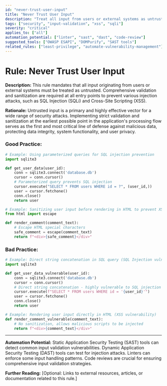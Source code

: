 ```yaml
---
id: "never-trust-user-input"
title: "Never Trust User Input"
description: "Treat all input from users or external systems as untrusted and validate/sanitize to prevent injection attacks."
tags: ["security", "input-validation", "xss", "sqli"]
severity: "critical"
applies_to: ["all"]
automation_potential: ["linter", "sast", "dast", "code-review"]
suggested_tools: ["OWASP ESAPI", "DOMPurify", "SAST tools"]
related_rules: ["least-privilege", "automate-vulnerability-management"]
---
```


# Rule: Never Trust User Input

**Description:** This rule mandates that all input originating from users or external systems must be treated as untrusted. Comprehensive validation and sanitization are required at all entry points to prevent various injection attacks, such as SQL Injection (SQLi) and Cross-Site Scripting (XSS).

**Rationale:** Untrusted input is a primary and highly effective vector for a wide range of security attacks. Implementing strict validation and sanitization at the earliest possible point in the application's processing flow serves as the first and most critical line of defense against malicious data, protecting data integrity, system functionality, and user privacy.

### Good Practice:
```python
# Example: Using parameterized queries for SQL injection prevention
import sqlite3

def get_user_data(user_id):
    conn = sqlite3.connect('database.db')
    cursor = conn.cursor()
    # Parameterized query prevents SQL injection
    cursor.execute("SELECT * FROM users WHERE id = ?", (user_id,))
    user = cursor.fetchone()
    conn.close()
    return user

# Example: Sanitizing user input before rendering in HTML to prevent XSS
from html import escape

def render_comment(comment_text):
    # Escape HTML special characters
    safe_comment = escape(comment_text)
    return f"<div>{safe_comment}</div>"
```

### Bad Practice:
```python
# Example: Direct string concatenation in SQL query (SQL Injection vulnerability)
import sqlite3

def get_user_data_vulnerable(user_id):
    conn = sqlite3.connect('database.db')
    cursor = conn.cursor()
    # Direct string concatenation - highly vulnerable to SQL injection
    cursor.execute(f"SELECT * FROM users WHERE id = '{user_id}'")
    user = cursor.fetchone()
    conn.close()
    return user

# Example: Rendering user input directly in HTML (XSS vulnerability)
def render_comment_vulnerable(comment_text):
    # No sanitization, allows malicious scripts to be injected
    return f"<div>{comment_text}</div>"
```

---

**Automation Potential:** Static Application Security Testing (SAST) tools can detect common input validation vulnerabilities. Dynamic Application Security Testing (DAST) tools can test for injection attacks. Linters can enforce some input handling patterns. Code reviews are crucial for ensuring comprehensive input validation strategies.

**Further Reading:** [Optional: Links to external resources, articles, or documentation related to this rule.]
